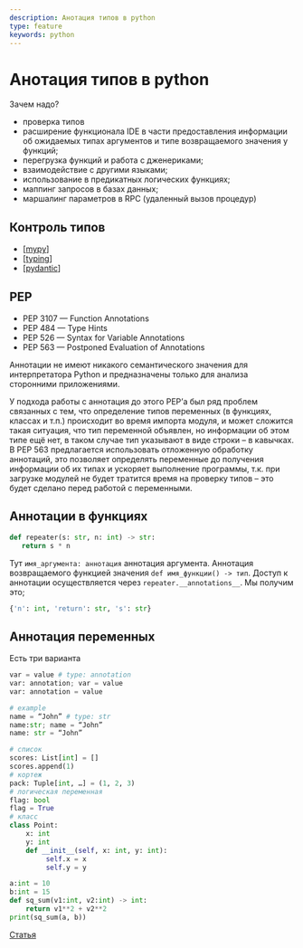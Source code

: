 ```yaml
---
description: Анотация типов в python
type: feature
keywords: python
---
```


# Анотация типов в python

Зачем надо?

- проверка типов
- расширение функционала IDE в части предоставления информации об ожидаемых типах аргументов и типе возвращаемого значения у функций;
- перегрузка функций и работа с дженериками;
- взаимодействие с другими языками;
- использование в предикатных логических функциях;
- маппинг запросов в базах данных;
- маршалинг параметров в RPC (удаленный вызов процедур)

## Контроль типов

- [[mypy]]
- [[typing]]
- [[pydantic]]

## PEP

- PEP 3107 — Function Annotations
- PEP 484 — Type Hints
- PEP 526 — Syntax for Variable Annotations
- PEP 563 — Postponed Evaluation of Annotations

Аннотации не имеют никакого семантического значения для интерпретатора Python и предназначены только для анализа сторонними приложениями.

У подхода работы с аннотация до этого PEP’а был ряд проблем связанных с тем, что определение типов переменных (в функциях, классах и т.п.) происходит во время импорта модуля, и может сложится такая ситуация, что тип переменной объявлен, но информации об этом типе ещё нет, в таком случае тип указывают в виде строки – в кавычках. В PEP 563 предлагается использовать отложенную обработку аннотаций, это позволяет определять переменные до получения информации об их типах и ускоряет выполнение программы, т.к. при загрузке модулей не будет тратится время на проверку типов – это будет сделано перед работой с переменными.

## Аннотации в функциях

```python
def repeater(s: str, n: int) -> str:
   return s * n
```

Тут `имя_аргумента: аннотация` аннотация аргумента. Аннотация возвращаемого функцией значения `def имя_функции() -> тип`. Доступ к аннотации осуществляется через `repeater.__annotations__`. Мы получим это;

```python
{'n': int, 'return': str, 's': str}
```

## Аннотация переменных

Есть три варианта

```python
var = value # type: annotation
var: annotation; var = value
var: annotation = value

# example
name = “John” # type: str
name:str; name = “John”
name: str = “John”

# список
scores: List[int] = []
scores.append(1)
# кортеж
pack: Tuple[int, …] = (1, 2, 3)
# логическая переменная
flag: bool
flag = True
# класс
class Point:
    x: int
    y: int
    def __init__(self, x: int, y: int):
         self.x = x
         self.y = y

a:int = 10
b:int = 15
def sq_sum(v1:int, v2:int) -> int:
    return v1**2 + v2**2
print(sq_sum(a, b))
```

[Статья](https://devpractice.ru/python-lesson-18-annotations/)

[//begin]: # "Autogenerated link references for markdown compatibility"
[mypy]: mypy "Mypy"
[typing]: typing "Typing"
[pydantic]: pydantic "Pydantic"
[//end]: # "Autogenerated link references"
